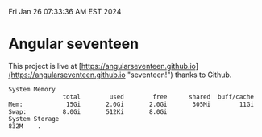 Fri Jan 26 07:33:36 AM EST 2024

# Angular seventeen


This project is live at [https://angularseventeen.github.io](https://angularseventeen.github.io "seventeen!") thanks to Github.

```bash
System Memory
               total        used        free      shared  buff/cache   available
Mem:            15Gi       2.0Gi       2.0Gi       305Mi        11Gi        13Gi
Swap:          8.0Gi       512Ki       8.0Gi
System Storage
832M	.
